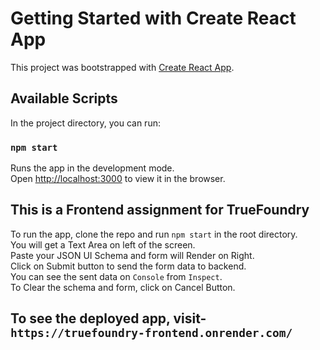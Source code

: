 # Getting Started with Create React App

This project was bootstrapped with [Create React App](https://github.com/facebook/create-react-app).

## Available Scripts

In the project directory, you can run:

### `npm start`

Runs the app in the development mode.\
Open [http://localhost:3000](http://localhost:3000) to view it in the browser.

## This is a Frontend assignment for TrueFoundry
To run the app, clone the repo and run  `npm start` in the root directory.\
You will get a Text Area on left of the screen.\
Paste your JSON UI Schema and form will Render on Right.\
Click on Submit button to send the form data to backend.\
You can see the sent data on `Console` from `Inspect`. \
To Clear the schema and form, click on Cancel Button.

## To see the deployed app, visit- `https://truefoundry-frontend.onrender.com/`
